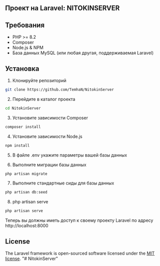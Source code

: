 ## Проект на Laravel: NITOKINSERVER

## Требования

-   PHP >= 8.2
-   Composer
-   Node.js & NPM
-   База данных MySQL (или любая другая, поддерживаемая Laravel)

## Установка

1. Клонируйте репозиторий

```bash
git clone https://github.com/TemhaN/NitokinServer
```

2. Перейдите в каталог проекта

```bash
cd NitokinServer
```

3. Установите зависимости Composer

```bash
composer install
```

4. Установите зависимости Node.js

```bash
npm install
```

5. В файле .env укажите параметры вашей базы данных

6. Выполните миграции базы данных

```bash
php artisan migrate
```

7. Выполните стандартные сиды для базы данных

```bash
php artisan db:seed
```

8. php artisan serve

```bash
php artisan serve
```

Теперь вы должны иметь доступ к своему проекту Laravel по адресу http://localhost:8000

## License

The Laravel framework is open-sourced software licensed under the [MIT license](https://opensource.org/licenses/MIT).
"# NitokinServer"
